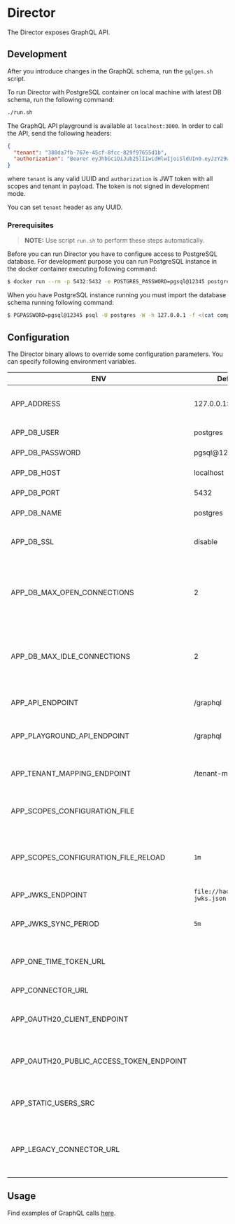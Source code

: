 # Director

The Director exposes GraphQL API.

## Development

After you introduce changes in the GraphQL schema, run the `gqlgen.sh` script.

To run Director with PostgreSQL container on local machine with latest DB schema, run the following command:

```bash
./run.sh
```

The GraphQL API playground is available at `localhost:3000`. In order to call the API, send the following headers:

```json
{
  "tenant": "380da7fb-767e-45cf-8fcc-829f97655d1b",
  "authorization": "Bearer eyJhbGciOiJub25lIiwidHlwIjoiSldUIn0.eyJzY29wZXMiOiJhcHBsaWNhdGlvbjpyZWFkIGF1dG9tYXRpY19zY2VuYXJpb19hc3NpZ25tZW50OndyaXRlIGF1dG9tYXRpY19zY2VuYXJpb19hc3NpZ25tZW50OnJlYWQgaGVhbHRoX2NoZWNrczpyZWFkIGFwcGxpY2F0aW9uOndyaXRlIHJ1bnRpbWU6d3JpdGUgbGFiZWxfZGVmaW5pdGlvbjp3cml0ZSBsYWJlbF9kZWZpbml0aW9uOnJlYWQgcnVudGltZTpyZWFkIiwidGVuYW50IjoiM2U2NGViYWUtMzhiNS00NmEwLWIxZWQtOWNjZWUxNTNhMGFlIn0."
}
```

where `tenant` is any valid UUID and `authorization` is JWT token with all scopes and tenant in payload. The token is not signed in development mode.

You can set `tenant` header as any UUID.

### Prerequisites

> **NOTE:** Use script `run.sh` to perform these steps automatically.

Before you can run Director you have to configure access to PostgreSQL database. For development purpose you can run PostgreSQL instance in the docker container executing following command:

```bash
$ docker run --rm -p 5432:5432 -e POSTGRES_PASSWORD=pgsql@12345 postgres
```

When you have PostgreSQL instance running you must import the database schema running following command:

```bash
$ PGPASSWORD=pgsql@12345 psql -U postgres -W -h 127.0.0.1 -f <(cat components/schema-migrator/migrations/*.up.sql)
```

## Configuration

The Director binary allows to override some configuration parameters. You can specify following environment variables.

| ENV                                      | Default                         | Description                                                   |
| ---------------------------------------- | ------------------------------- | ------------------------------------------------------------- |
| APP_ADDRESS                              | 127.0.0.1:3000                  | The address and port for the service to listen on             |
| APP_DB_USER                              | postgres                        | Database username                                             |
| APP_DB_PASSWORD                          | pgsql@12345                     | Database password                                             |
| APP_DB_HOST                              | localhost                       | Database host                                                 |
| APP_DB_PORT                              | 5432                            | Database port                                                 |
| APP_DB_NAME                              | postgres                        | Database name                                                 |
| APP_DB_SSL                               | disable                         | Database SSL mode (disable / enable)                          |
| APP_DB_MAX_OPEN_CONNECTIONS              | 2                               | The maximum number of open connections to the database        |                                                      
| APP_DB_MAX_IDLE_CONNECTIONS              | 2                               | The maximum number of connections in the idle connection pool |
| APP_API_ENDPOINT                         | /graphql                        | The endpoint for GraphQL API                                  |
| APP_PLAYGROUND_API_ENDPOINT              | /graphql                        | The endpoint of GraphQL API for the Playground                |
| APP_TENANT_MAPPING_ENDPOINT              | /tenant-mapping                 | The endpoint of Tenant Mapping Service                        |
| APP_SCOPES_CONFIGURATION_FILE            |                                 | The path for scopes configuration file                        |
| APP_SCOPES_CONFIGURATION_FILE_RELOAD     | `1m`                            | The period when the scopes configuration file is reloaded     |
| APP_JWKS_ENDPOINT                        | `file://hack/default-jwks.json` | The path for JWKS                                             |
| APP_JWKS_SYNC_PERIOD                     | `5m`                            | The period when the JWKS is synced                            |
| APP_ONE_TIME_TOKEN_URL                   |                                 | The endpoint for fetching one time token                      |
| APP_CONNECTOR_URL                        |                                 | The endpoint of Connector                                     |
| APP_OAUTH20_CLIENT_ENDPOINT              |                                 | The endpoint for managing OAuth 2.0 clients                   |
| APP_OAUTH20_PUBLIC_ACCESS_TOKEN_ENDPOINT |                                 | The public endpoint for fetching OAuth 2.0 access token       |
| APP_STATIC_USERS_SRC                     |                                 | The path for static users configuration file                  |
| APP_LEGACY_CONNECTOR_URL                 |                                 | The URL of the legacy Connector signing request info endpoint |


## Usage

Find examples of GraphQL calls [here](examples/README.md).
